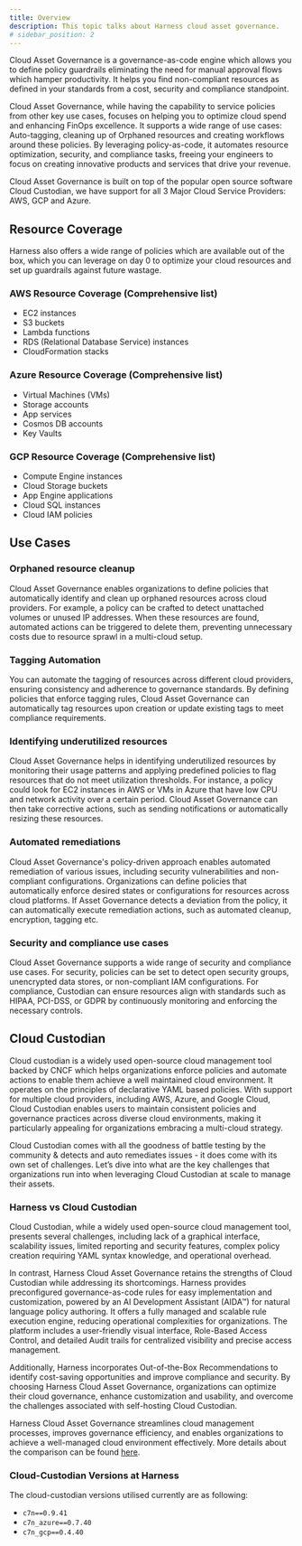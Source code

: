 ```yaml
---
title: Overview
description: This topic talks about Harness cloud asset governance.
# sidebar_position: 2
---
```


Cloud Asset Governance is a governance-as-code engine which allows you to define policy guardrails eliminating the need for manual approval flows which hamper productivity.  It helps you find non-compliant resources as defined in your standards from a cost, security and compliance standpoint. 

Cloud Asset Governance, while having the capability to service policies from other key use cases, focuses on helping you to optimize cloud spend and enhancing FinOps excellence. It supports a wide range of use cases: Auto-tagging, cleaning up of Orphaned resources and creating workflows around these policies.  By leveraging policy-as-code, it automates resource optimization, security, and compliance tasks, freeing your engineers to focus on creating innovative products and services that drive your revenue.

Cloud Asset Governance is built on top of the popular open source software Cloud Custodian, we have support for all 3 Major Cloud Service Providers: AWS, GCP and Azure.

## Resource Coverage

Harness also offers a wide range of policies which are available out of the box, which you can leverage on day 0 to optimize your cloud resources and set up guardrails against future wastage.

### AWS Resource Coverage (Comprehensive list)

- EC2 instances
- S3 buckets
- Lambda functions
- RDS (Relational Database Service) instances
- CloudFormation stacks

### Azure Resource Coverage (Comprehensive list)

- Virtual Machines (VMs)
- Storage accounts
- App services
- Cosmos DB accounts
- Key Vaults

### GCP Resource Coverage (Comprehensive list)

- Compute Engine instances
- Cloud Storage buckets
- App Engine applications
- Cloud SQL instances
- Cloud IAM policies

## Use Cases

### Orphaned resource cleanup
Cloud Asset Governance enables organizations to define policies that automatically identify and clean up orphaned resources across cloud providers. For example, a policy can be crafted to detect unattached volumes or unused IP addresses. When these resources are found, automated actions can be triggered to delete them, preventing unnecessary costs due to resource sprawl in a multi-cloud setup.

### Tagging Automation 

You can automate the tagging of resources across different cloud providers, ensuring consistency and adherence to governance standards. By defining policies that enforce tagging rules, Cloud Asset Governance can automatically tag resources upon creation or update existing tags to meet compliance requirements.

### Identifying underutilized resources 

Cloud Asset Governance helps in identifying underutilized resources by monitoring their usage patterns and applying predefined policies to flag resources that do not meet utilization thresholds. For instance, a policy could look for EC2 instances in AWS or VMs in Azure that have low CPU and network activity over a certain period. Cloud Asset Governance can then take corrective actions, such as sending notifications or automatically resizing these resources.

### Automated remediations

Cloud Asset Governance's policy-driven approach enables automated remediation of various issues, including security vulnerabilities and non-compliant configurations. Organizations can define policies that automatically enforce desired states or configurations for resources across cloud platforms. If Asset Governance detects a deviation from the policy, it can automatically execute remediation actions, such as automated cleanup, encryption, tagging etc. 

### Security and compliance use cases

Cloud Asset Governance supports a wide range of security and compliance use cases. For security, policies can be set to detect open security groups, unencrypted data stores, or non-compliant IAM configurations. For compliance, Custodian can ensure resources align with standards such as HIPAA, PCI-DSS, or GDPR by continuously monitoring and enforcing the necessary controls. 

## Cloud Custodian 

Cloud custodian is a widely used open-source cloud management tool backed by CNCF which helps organizations enforce policies and automate actions to enable them achieve a well maintained cloud environment. It operates on the principles of declarative YAML based policies. With support for multiple cloud providers, including AWS, Azure, and Google Cloud, Cloud Custodian enables users to maintain consistent policies and governance practices across diverse cloud environments, making it particularly appealing for organizations embracing a multi-cloud strategy.

Cloud Custodian comes with all the goodness of battle testing by the community & detects and auto remediates issues - it does come with its own set of challenges. Let’s dive into what are the key challenges that organizations run into when leveraging Cloud Custodian at scale to manage their assets.

### Harness vs Cloud Custodian

Cloud Custodian, while a widely used open-source cloud management tool, presents several challenges, including lack of a graphical interface, scalability issues, limited reporting and security features, complex policy creation requiring YAML syntax knowledge, and operational overhead.

In contrast, Harness Cloud Asset Governance retains the strengths of Cloud Custodian while addressing its shortcomings. Harness provides preconfigured governance-as-code rules for easy implementation and customization, powered by an AI Development Assistant (AIDA™) for natural language policy authoring. It offers a fully managed and scalable rule execution engine, reducing operational complexities for organizations. The platform includes a user-friendly visual interface, Role-Based Access Control, and detailed Audit trails for centralized visibility and precise access management.

Additionally, Harness incorporates Out-of-the-Box Recommendations to identify cost-saving opportunities and improve compliance and security. By choosing Harness Cloud Asset Governance, organizations can optimize their cloud governance, enhance customization and usability, and overcome the challenges associated with self-hosting Cloud Custodian.

Harness Cloud Asset Governance streamlines cloud management processes, improves governance efficiency, and enables organizations to achieve a well-managed cloud environment effectively. More details about the comparison can be found [here](https://www.harness.io/blog/harness-cloud-asset-governance-cloud-custodian-beyond).

### Cloud-Custodian Versions at Harness

The cloud-custodian versions utilised currently are as following:
  - `c7n==0.9.41`
  - `c7n_azure==0.7.40`
  - `c7n_gcp==0.4.40 `





